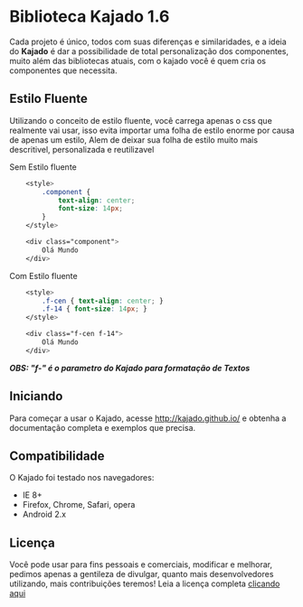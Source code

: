 # Biblioteca Kajado 1.6

Cada projeto é único, todos com suas diferenças e similaridades, e a ideia do **Kajado** é dar a possibilidade de total personalização dos componentes, muito além das bibliotecas atuais, com o kajado você é quem cria os componentes que necessita.

Estilo Fluente
-----------------

Utilizando o conceito de estilo fluente, você carrega apenas o css que realmente vai usar, isso evita importar uma folha de estilo enorme por causa de apenas um estilo, Alem de deixar sua folha de estilo muito mais descritivel, personalizada e reutilizavel

Sem Estilo fluente
```css
    <style>
        .component {
            text-align: center;
            font-size: 14px;
        }
    </style>

    <div class="component">
        Olá Mundo
    </div>
```

Com Estilo fluente
```css
    <style>
        .f-cen { text-align: center; }
        .f-14 { font-size: 14px; }
    </style>

    <div class="f-cen f-14">
        Olá Mundo
    </div>
```

***OBS: "f-" é o parametro do Kajado para formatação de Textos*** 


Iniciando
-----------------

Para começar a usar o Kajado, acesse <http://kajado.github.io/> e obtenha a documentação completa e exemplos que precisa.


Compatibilidade
-----------------

O Kajado foi testado nos navegadores:

* IE 8+
* Firefox, Chrome, Safari, opera
* Android 2.x


Licença
-----------------

Você pode usar para fins pessoais e comerciais, modificar e melhorar, pedimos apenas a gentileza de divulgar, quanto mais desenvolvedores utilizando, mais contribuições teremos! 
Leia a licença completa [clicando aqui](https://github.com/kajado/kajado/blob/master/LICENSE)

